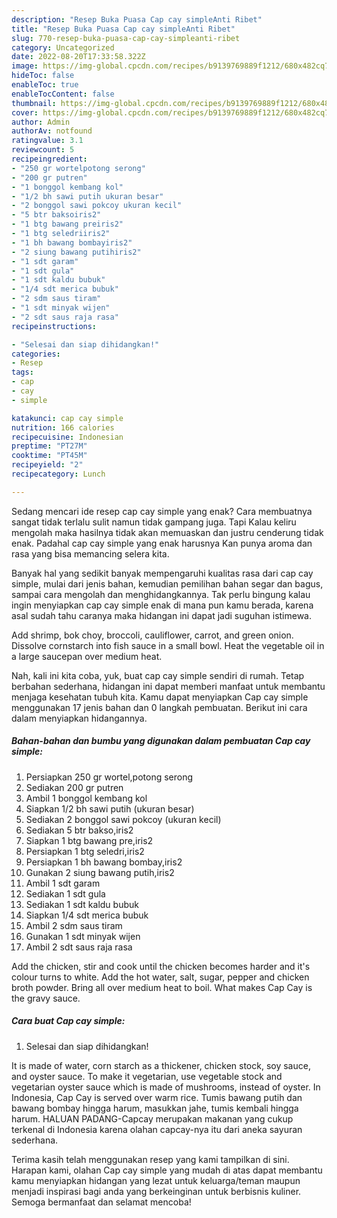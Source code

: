 ```yaml
---
description: "Resep Buka Puasa Cap cay simpleAnti Ribet"
title: "Resep Buka Puasa Cap cay simpleAnti Ribet"
slug: 770-resep-buka-puasa-cap-cay-simpleanti-ribet
category: Uncategorized
date: 2022-08-20T17:33:58.322Z
image: https://img-global.cpcdn.com/recipes/b9139769889f1212/680x482cq70/cap-cay-simple-foto-resep-utama.jpg
hideToc: false
enableToc: true
enableTocContent: false
thumbnail: https://img-global.cpcdn.com/recipes/b9139769889f1212/680x482cq70/cap-cay-simple-foto-resep-utama.jpg
cover: https://img-global.cpcdn.com/recipes/b9139769889f1212/680x482cq70/cap-cay-simple-foto-resep-utama.jpg
author: Admin
authorAv: notfound
ratingvalue: 3.1
reviewcount: 5
recipeingredient:
- "250 gr wortelpotong serong"
- "200 gr putren"
- "1 bonggol kembang kol"
- "1/2 bh sawi putih ukuran besar"
- "2 bonggol sawi pokcoy ukuran kecil"
- "5 btr baksoiris2"
- "1 btg bawang preiris2"
- "1 btg seledriiris2"
- "1 bh bawang bombayiris2"
- "2 siung bawang putihiris2"
- "1 sdt garam"
- "1 sdt gula"
- "1 sdt kaldu bubuk"
- "1/4 sdt merica bubuk"
- "2 sdm saus tiram"
- "1 sdt minyak wijen"
- "2 sdt saus raja rasa"
recipeinstructions:

- "Selesai dan siap dihidangkan!"
categories:
- Resep
tags:
- cap
- cay
- simple

katakunci: cap cay simple 
nutrition: 166 calories
recipecuisine: Indonesian
preptime: "PT27M"
cooktime: "PT45M"
recipeyield: "2"
recipecategory: Lunch

---
```



Sedang mencari ide resep cap cay simple yang enak? Cara membuatnya sangat tidak terlalu sulit namun tidak gampang juga. Tapi Kalau keliru mengolah maka hasilnya tidak akan memuaskan dan justru cenderung tidak enak. Padahal cap cay simple yang enak harusnya Kan punya aroma dan rasa yang bisa memancing selera kita.


Banyak hal yang sedikit banyak mempengaruhi kualitas rasa dari cap cay simple, mulai dari jenis bahan, kemudian pemilihan bahan segar dan bagus, sampai cara mengolah dan menghidangkannya. Tak perlu bingung kalau ingin menyiapkan cap cay simple enak di mana pun kamu berada, karena asal sudah tahu caranya maka hidangan ini dapat jadi suguhan istimewa.

Add shrimp, bok choy, broccoli, cauliflower, carrot, and green onion. Dissolve cornstarch into fish sauce in a small bowl. Heat the vegetable oil in a large saucepan over medium heat.


Nah, kali ini kita coba, yuk, buat cap cay simple sendiri di rumah. Tetap berbahan sederhana, hidangan ini dapat memberi manfaat untuk membantu menjaga kesehatan tubuh kita. Kamu dapat menyiapkan Cap cay simple menggunakan 17 jenis bahan dan 0 langkah pembuatan. Berikut ini cara dalam menyiapkan hidangannya.

<!--inarticleads1-->

##### Bahan-bahan dan bumbu yang digunakan dalam pembuatan Cap cay simple:

1. Persiapkan 250 gr wortel,potong serong
1. Sediakan 200 gr putren
1. Ambil 1 bonggol kembang kol
1. Siapkan 1/2 bh sawi putih (ukuran besar)
1. Sediakan 2 bonggol sawi pokcoy (ukuran kecil)
1. Sediakan 5 btr bakso,iris2
1. Siapkan 1 btg bawang pre,iris2
1. Persiapkan 1 btg seledri,iris2
1. Persiapkan 1 bh bawang bombay,iris2
1. Gunakan 2 siung bawang putih,iris2
1. Ambil 1 sdt garam
1. Sediakan 1 sdt gula
1. Sediakan 1 sdt kaldu bubuk
1. Siapkan 1/4 sdt merica bubuk
1. Ambil 2 sdm saus tiram
1. Gunakan 1 sdt minyak wijen
1. Ambil 2 sdt saus raja rasa


Add the chicken, stir and cook until the chicken becomes harder and it&#39;s colour turns to white. Add the hot water, salt, sugar, pepper and chicken broth powder. Bring all over medium heat to boil. What makes Cap Cay is the gravy sauce. 

<!--inarticleads2-->

##### Cara buat Cap cay simple:


1. Selesai dan siap dihidangkan!

It is made of water, corn starch as a thickener, chicken stock, soy sauce, and oyster sauce. To make it vegetarian, use vegetable stock and vegetarian oyster sauce which is made of mushrooms, instead of oyster. In Indonesia, Cap Cay is served over warm rice. Tumis bawang putih dan bawang bombay hingga harum, masukkan jahe, tumis kembali hingga harum. HALUAN PADANG-Capcay merupakan makanan yang cukup terkenal di Indonesia karena olahan capcay-nya itu dari aneka sayuran sederhana. 

Terima kasih telah menggunakan resep yang kami tampilkan di sini. Harapan kami, olahan Cap cay simple yang mudah di atas dapat membantu kamu menyiapkan hidangan yang lezat untuk keluarga/teman maupun menjadi inspirasi bagi anda yang berkeinginan untuk berbisnis kuliner. Semoga bermanfaat dan selamat mencoba!
